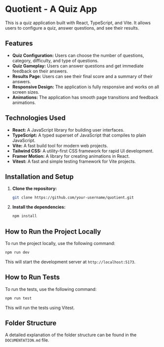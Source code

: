 # Quotient - A Quiz App

This is a quiz application built with React, TypeScript, and Vite. It allows users to configure a quiz, answer questions, and see their results.

## Features

- **Quiz Configuration:** Users can choose the number of questions, category, difficulty, and type of questions.
- **Quiz Gameplay:** Users can answer questions and get immediate feedback on their answers.
- **Results Page:** Users can see their final score and a summary of their answers.
- **Responsive Design:** The application is fully responsive and works on all screen sizes.
- **Animations:** The application has smooth page transitions and feedback animations.

## Technologies Used

- **React:** A JavaScript library for building user interfaces.
- **TypeScript:** A typed superset of JavaScript that compiles to plain JavaScript.
- **Vite:** A fast build tool for modern web projects.
- **Tailwind CSS:** A utility-first CSS framework for rapid UI development.
- **Framer Motion:** A library for creating animations in React.
- **Vitest:** A fast and simple testing framework for Vite projects.

## Installation and Setup

1. **Clone the repository:**

   ```bash
   git clone https://github.com/your-username/quotient.git
   ```

2. **Install the dependencies:**

   ```bash
   npm install
   ```

## How to Run the Project Locally

To run the project locally, use the following command:

```bash
npm run dev
```

This will start the development server at `http://localhost:5173`.

## How to Run Tests

To run the tests, use the following command:

```bash
npm run test
```

This will run the tests using Vitest.

## Folder Structure

A detailed explanation of the folder structure can be found in the `DOCUMENTATION.md` file.